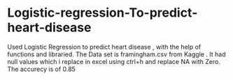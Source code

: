# Logistic-regression-To-predict-heart-disease
Used Logistic Regression to predict heart disease , with the help of functions and libraried. The Data set is framingham.csv from Kaggle . It had null values which i replace in excel using ctrl+h and replace NA with Zero.
The accurecy is of 0.85

